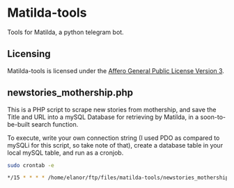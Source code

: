 # Matilda-tools
Tools for Matilda, a python telegram bot.

## Licensing
Matilda-tools is licensed under the [Affero General Public License Version 3](LICENSE).

## newstories_mothership.php
This is a PHP script to scrape new stories from mothership, and save the Title and URL into a mySQL Database for retrieving by Matilda, in a soon-to-be-built search function.

To execute, write your own connection string (I used PDO as compared to mySQLi for this script, so take note of that), create a database table in your local mySQL table, and run as a cronjob. 

```bash
sudo crontab -e
```

```bash
*/15 * * * * /home/elanor/ftp/files/matilda-tools/newstories_mothership.php
```
